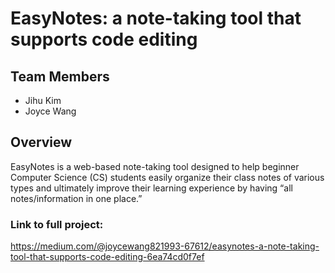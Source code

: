 # EasyNotes: a note-taking tool that supports code editing
## Team Members
* Jihu Kim
* Joyce Wang

## Overview
EasyNotes is a web-based note-taking tool designed to help beginner Computer Science (CS) students easily organize their class notes of various types and ultimately improve their learning experience by having “all notes/information in one place.”

### Link to full project:
https://medium.com/@joycewang821993-67612/easynotes-a-note-taking-tool-that-supports-code-editing-6ea74cd0f7ef

